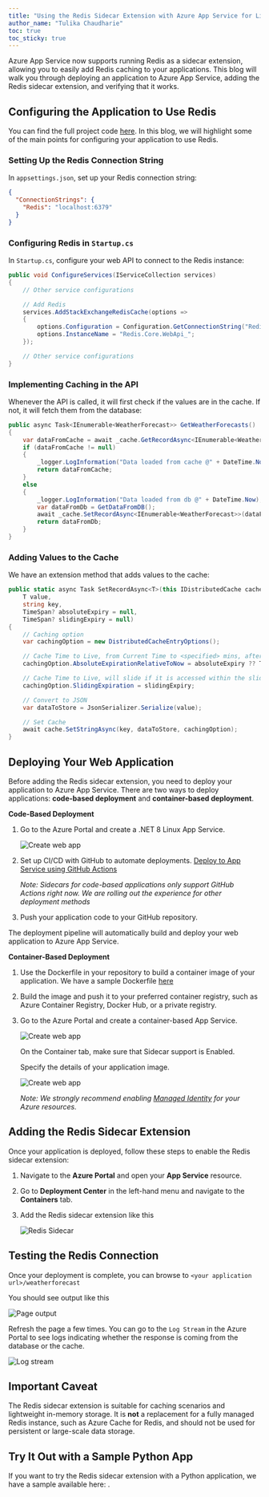 ```yaml
---
title: "Using the Redis Sidecar Extension with Azure App Service for Linux"
author_name: "Tulika Chaudharie"
toc: true
toc_sticky: true
---
```


Azure App Service now supports running Redis as a sidecar extension, allowing you to easily add Redis caching to your applications. This blog will walk you through deploying an application to Azure App Service, adding the Redis sidecar extension, and verifying that it works.

## Configuring the Application to Use Redis

You can find the full project code [here](https://github.com/Azure-Samples/sidecar-samples/tree/main/Redis.Core.WebApi-master/Redis.Core.WebApi). In this blog, we will highlight some of the main points for configuring your application to use Redis.

### Setting Up the Redis Connection String

In `appsettings.json`, set up your Redis connection string:

```json
{
  "ConnectionStrings": {
    "Redis": "localhost:6379"
  }
}
```

### Configuring Redis in `Startup.cs`

In `Startup.cs`, configure your web API to connect to the Redis instance:

```csharp
public void ConfigureServices(IServiceCollection services)
{
    // Other service configurations

    // Add Redis
    services.AddStackExchangeRedisCache(options =>
    {
        options.Configuration = Configuration.GetConnectionString("Redis");
        options.InstanceName = "Redis.Core.WebApi_";
    });

    // Other service configurations
}
```

### Implementing Caching in the API

Whenever the API is called, it will first check if the values are in the cache. If not, it will fetch them from the database:

```csharp
public async Task<IEnumerable<WeatherForecast>> GetWeatherForecasts()
{
    var dataFromCache = await _cache.GetRecordAsync<IEnumerable<WeatherForecast>>(WeatherData_Key);
    if (dataFromCache != null)
    {
        _logger.LogInformation("Data loaded from cache @" + DateTime.Now);
        return dataFromCache;
    }
    else
    {
        _logger.LogInformation("Data loaded from db @" + DateTime.Now);
        var dataFromDb = GetDataFromDB();
        await _cache.SetRecordAsync<IEnumerable<WeatherForecast>>(dataFromDb, WeatherData_Key);
        return dataFromDb;
    }
}
```

### Adding Values to the Cache

We have an extension method that adds values to the cache:

```csharp
public static async Task SetRecordAsync<T>(this IDistributedCache cache,
    T value,
    string key,
    TimeSpan? absoluteExpiry = null,
    TimeSpan? slidingExpiry = null)
{
    // Caching option
    var cachingOption = new DistributedCacheEntryOptions();

    // Cache Time to Live, from Current Time to <specified> mins, after that cache will expire
    cachingOption.AbsoluteExpirationRelativeToNow = absoluteExpiry ?? TimeSpan.FromSeconds(60);

    // Cache Time to Live, will slide if it is accessed within the sliding window
    cachingOption.SlidingExpiration = slidingExpiry;

    // Convert to JSON
    var dataToStore = JsonSerializer.Serialize(value);

    // Set Cache
    await cache.SetStringAsync(key, dataToStore, cachingOption);
}
```
## Deploying Your Web Application

Before adding the Redis sidecar extension, you need to deploy your application to Azure App Service. There are two ways to deploy applications: **code-based deployment** and **container-based deployment**.

**Code-Based Deployment**

1. Go to the Azure Portal and create a .NET 8 Linux App Service.

    ![Create web app]({{site.baseurl}}/media/2025/03/create-code-based-app.jpg)

2. Set up CI/CD with GitHub to automate deployments. [Deploy to App Service using GitHub Actions](https://learn.microsoft.com/en-us/azure/app-service/deploy-github-actions?tabs=openid%2Caspnetcore)

    *Note: Sidecars for code-based applications only support GitHub Actions right now. We are rolling out the experience for other deployment methods*

3. Push your application code to your GitHub repository.

The deployment pipeline will automatically build and deploy your web application to Azure App Service.

**Container-Based Deployment**

1. Use the Dockerfile in your repository to build a container image of your application. We have a sample Dockerfile [here](https://github.com/Azure-Samples/sidecar-samples/blob/main/Redis.Core.WebApi-master/Redis.Core.WebApi/Dockerfile)

2. Build the image and push it to your preferred container registry, such as Azure Container Registry, Docker Hub, or a private registry.

3. Go to the Azure Portal and create a container-based App Service.

    ![Create web app]({{site.baseurl}}/media/2024/07/CreateWebApp.jpg)

    On the Container tab, make sure that Sidecar support is Enabled.

    Specify the details of your application image.

    ![Create web app]({{site.baseurl}}/media/2025/03/add-container.jpg)

    *Note: We strongly recommend enabling [Managed Identity](https://learn.microsoft.com/azure/app-service/overview-managed-identity?tabs=portal%2Chttp) for your Azure resources.*

## Adding the Redis Sidecar Extension

Once your application is deployed, follow these steps to enable the Redis sidecar extension:

1. Navigate to the **Azure Portal** and open your **App Service** resource.
2. Go to **Deployment Center** in the left-hand menu and navigate to the **Containers** tab.
3. Add the Redis sidecar extension like this

    ![Redis Sidecar]({{site.baseurl}}/media/2025/03/add-redis.jpg)

## Testing the Redis Connection
Once your deployment is complete, you can browse to `<your application url>/weatherforecast`

You should see output like this

![Page output]({{site.baseurl}}/media/2024/07/website-output.jpg)

Refresh the page a few times. You can go to the `Log Stream` in the Azure Portal to see logs indicating whether the response is coming from the database or the cache.

![Log stream]({{site.baseurl}}/media/2024/07/redis-logs.jpg)

## Important Caveat

The Redis sidecar extension is suitable for caching scenarios and lightweight in-memory storage. It is **not** a replacement for a fully managed Redis instance, such as Azure Cache for Redis, and should not be used for persistent or large-scale data storage.

## Try It Out with a Sample Python App

If you want to try the Redis sidecar extension with a Python application, we have a sample available here: <link>.


